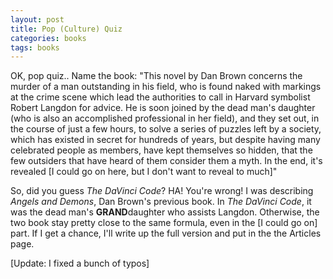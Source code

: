 ```yaml
---
layout: post
title: Pop (Culture) Quiz
categories: books
tags: books
---
```

OK, pop quiz.. Name the book:
"This novel by Dan Brown concerns the murder of a man outstanding in his field, who is found naked with markings at the crime scene which lead the authorities to call in Harvard symbolist Robert Langdon for advice.  He is soon joined by the dead man's daughter (who is also an accomplished professional in her field), and they set out, in the course of just a few hours, to solve a series of puzzles left by a society, which has existed in secret for hundreds of years, but despite having many celebrated people as members, have kept themselves so hidden, that the few outsiders that have heard of them consider them a myth.  In the end, it's revealed [I could go on here, but I don't want to reveal to much]"

So, did you guess *The DaVinci Code*? HA!  You're wrong!   I was describing *Angels and Demons*, Dan Brown's previous book.  In *The DaVinci Code*, it was the dead man's **GRAND**daughter who assists Langdon.  Otherwise, the two book stay pretty close to the same formula, even in the [I could go on] part.  If I get a chance, I'll write up the full version and put in the the Articles page.

[Update: I fixed a bunch of typos]